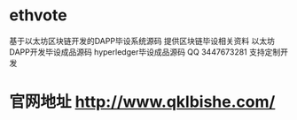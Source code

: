# ethvote
基于以太坊区块链开发的DAPP毕设系统源码
提供区块链毕设相关资料
以太坊DAPP开发毕设成品源码
hyperledger毕设成品源码
QQ 3447673281
支持定制开发
# 官网地址 http://www.qklbishe.com/
